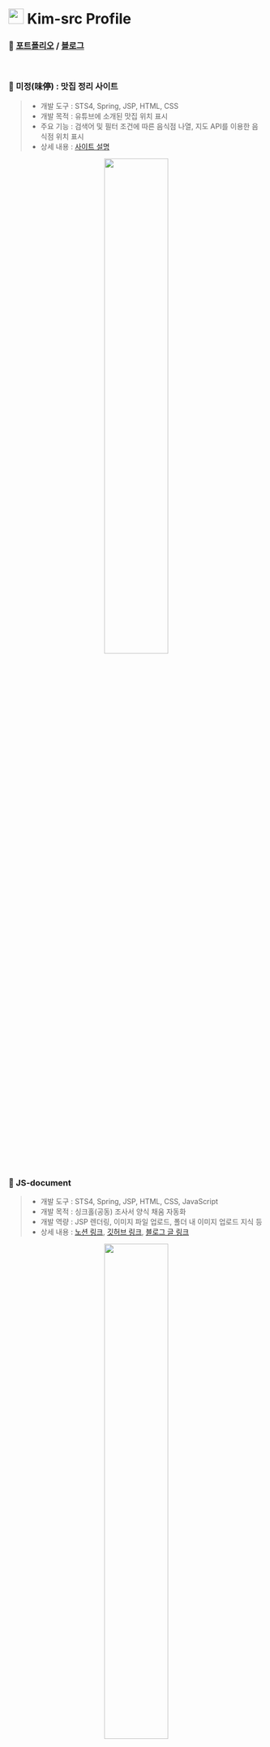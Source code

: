 <h1><img src="https://emojis.slackmojis.com/emojis/images/1531849430/4246/blob-sunglasses.gif?1531849430" width="30"/> Kim-src Profile </h1>

### 🔔 [포트폴리오](https://sikimceo.notion.site) / [블로그](https://kim-src.github.io)

<br>

### 📌 미정(味停) : 맛집 정리 사이트
> - 개발 도구 : STS4, Spring, JSP, HTML, CSS
> - 개발 목적 : 유튜브에 소개된 맛집 위치 표시
> - 주요 기능 : 검색어 및 필터 조건에 따른 음식점 나열, 지도 API를 이용한 음식점 위치 표시
> - 상세 내용 : [사이트 설명](https://sikimceo.notion.site/101ab32f2cb3802e8982d9bdfeacc9dc)

<p align="center"><img src="https://github.com/user-attachments/assets/ff8baa52-da16-4802-b64f-afdcb0a7c220" width="50%" height="50%">

<br>
<br>
<br>

### 📌 JS-document
> - 개발 도구 : STS4, Spring, JSP, HTML, CSS, JavaScript
> - 개발 목적 : 싱크홀(공동) 조사서 양식 채움 자동화
> - 개발 역량 : JSP 렌더링, 이미지 파일 업로드, 폴더 내 이미지 업로드 지식 등
> - 상세 내용 : [노션 링크](https://www.notion.so/sikimceo/JS-document-103ab32f2cb380d09f9bdbc166a84492?pvs=4), [깃허브 링크](https://github.com/kim-src/js-document), [블로그 글 링크](https://kim-src.github.io/posts/GPR-%EB%B6%84%EC%84%9D%EA%B3%B5%EB%8F%99%EC%A1%B0%EC%82%AC%EC%84%9C-%EC%9E%90%EB%8F%99%ED%99%94-%ED%94%84%EB%A1%9C%EA%B7%B8%EB%9E%A8-%EA%B0%9C%EB%B0%9C-%ED%94%84%EB%A1%9C%EC%A0%9D%ED%8A%B8/)

<p align="center"><img src="https://github.com/user-attachments/assets/265f5f1d-6757-4ec6-a856-6b3f6340ca49" width="50%" height="50%">

<br>
<br>
<br>

### 📌 Fitness-Calendar
> - 개발 도구 : VS Code, React, HTML, CSS, JavaScript
> - 개발 목적 : 달력을 이용한 운동 루틴 관리
> - 개발 역량 : useState, useEffect, 컴포넌트 연결, 라이브러리 활용 지식 등
> - 상세 내용 : [노션 링크](https://www.notion.so/sikimceo/Fitness-Calendar-103ab32f2cb3807e8fdbe9393e574fb8?pvs=4), [깃허브 링크](https://github.com/kim-src/fitness-calendar), [블로그 글 링크](https://kim-src.github.io/posts/React%EB%A5%BC-%EC%9D%B4%EC%9A%A9%ED%95%9C-%EC%9A%B4%EB%8F%99-%EC%9D%BC%EC%A0%95-%EA%B4%80%EB%A6%AC-%EC%BA%98%EB%A6%B0%EB%8D%94-%EA%B0%9C%EB%B0%9C-%ED%94%84%EB%A1%9C%EC%A0%9D%ED%8A%B8/)

<p align="center"><img src="https://github.com/user-attachments/assets/d2b710d5-6b64-4a6d-b4bb-5225fae94c9b" width="50%" height="50%">

<br>
<br>
<br>

### 📌 로또 프로그램(for / List / useState 이용)
> - 개발 도구 : Eclipse / VS Code, Java / React
> - 개발 목적 : Java의 Array, List 구조, React의 useState 학습 및 논리 구조 이해
> - 개발 역량 : Array, List 자료구조, for 반복문, Scanner 클래스, if 및 switch 조건문, useState 지식 등
> - 상세 내용 : Java-Array [코드](https://github.com/Kim-src/Study-Java/blob/540febd1523fbea134f3dba87f3f29f1db4f7bae/sample09/src/assignment/LottoGenerator.java), [설명(블로그)](https://kim-src.github.io/posts/%EB%A1%9C%EB%98%90-%EB%B2%88%ED%98%B8-%EC%83%9D%EC%84%B1-%EB%B0%8F-%EB%8B%B9%EC%B2%A8-%EA%B2%B0%EA%B3%BC-%ED%91%9C%EC%8B%9C-%ED%94%84%EB%A1%9C%EA%B7%B8%EB%9E%A8-%EC%A0%9C%EC%9E%91-%EB%B0%A9%EB%B2%95/) / Java-List [코드](https://github.com/kim-src/study-java/blob/main/sample16/src/assignment/LottoGenerator_List.java), [설명(블로그)](https://kim-src.github.io/posts/%EB%A1%9C%EB%98%90-%EC%8B%9C%EC%8A%A4%ED%85%9C-%EA%B5%AC%ED%98%84-%EB%B0%A9%EC%8B%9D-Array%EC%97%90%EC%84%9C-List%EB%A1%9C-%EB%B3%80%EA%B2%BD%ED%95%98%EB%8A%94-%EB%B0%A9%EB%B2%95/) / React-useState [코드](https://github.com/kim-src/all-backup/tree/main/2024-09-17/lotto/src/pages)

<br>

### 📌 순발력을 요구하는 구구단 게임
> - 개발 도구 : Eclipse, Java
> - 개발 목적 : Java의 Timer 및 TimerTask 클래스 학습
> - 개발 역량 : while 반복문, random 메서드, Timer 및 TimerTask 클래스 지식 등
> - 상세 내용 : [Java 코드 링크](https://github.com/Kim-src/Study-Java/tree/main/sample13/src/kr/it/assignment), [블로그 글 링크](https://kim-src.github.io/posts/%EA%B5%AC%EA%B5%AC%EB%8B%A8-%EA%B2%8C%EC%9E%84-%EC%A0%9C%EC%9E%91-%EB%B0%A9%EB%B2%95-%EB%B0%8F-Java-Timer,-TimerTask-%ED%81%B4%EB%9E%98%EC%8A%A4/)

<br>
<br>
